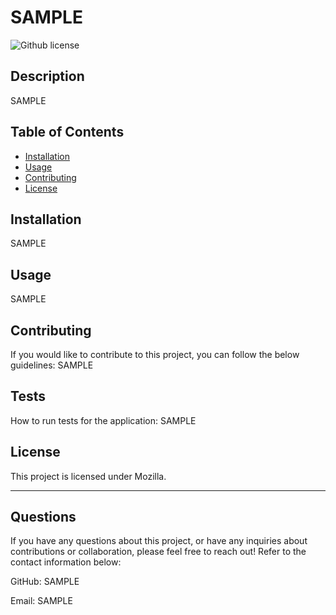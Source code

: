 # SAMPLE

  ![Github license](http://img.shields.io/badge/license-Mozilla-blue.svg)

  ## Description
  SAMPLE
  
  ## Table of Contents 
  - [Installation](#installation)
  - [Usage](#usage)
  - [Contributing](#contributing)
  - [License](#license)
  
  ## Installation
  SAMPLE
  
  ## Usage
  SAMPLE
  
  ## Contributing
  If you would like to contribute to this project, you can follow the below guidelines:
  SAMPLE
  
  ## Tests
  How to run tests for the application:
  SAMPLE
  
  ## License
  This project is licensed under Mozilla.
  
  ---
  ## Questions
  
  If you have any questions about this project, or have any inquiries about contributions or collaboration, please feel free to reach out! Refer to the contact information below:
  
  GitHub: SAMPLE
  
  Email: SAMPLE 
